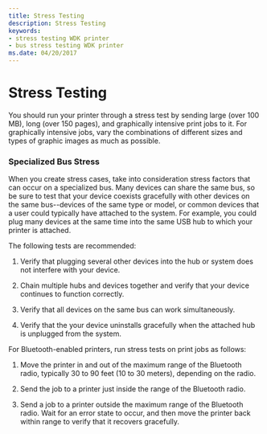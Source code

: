 ```yaml
---
title: Stress Testing
description: Stress Testing
keywords:
- stress testing WDK printer
- bus stress testing WDK printer
ms.date: 04/20/2017
---
```


# Stress Testing


You should run your printer through a stress test by sending large (over 100 MB), long (over 150 pages), and graphically intensive print jobs to it. For graphically intensive jobs, vary the combinations of different sizes and types of graphic images as much as possible.

### Specialized Bus Stress

When you create stress cases, take into consideration stress factors that can occur on a specialized bus. Many devices can share the same bus, so be sure to test that your device coexists gracefully with other devices on the same bus--devices of the same type or model, or common devices that a user could typically have attached to the system. For example, you could plug many devices at the same time into the same USB hub to which your printer is attached.

The following tests are recommended:

1.  Verify that plugging several other devices into the hub or system does not interfere with your device.

2.  Chain multiple hubs and devices together and verify that your device continues to function correctly.

3.  Verify that all devices on the same bus can work simultaneously.

4.  Verify that the your device uninstalls gracefully when the attached hub is unplugged from the system.

For Bluetooth-enabled printers, run stress tests on print jobs as follows:

1.  Move the printer in and out of the maximum range of the Bluetooth radio, typically 30 to 90 feet (10 to 30 meters), depending on the radio.

2.  Send the job to a printer just inside the range of the Bluetooth radio.

3.  Send a job to a printer outside the maximum range of the Bluetooth radio. Wait for an error state to occur, and then move the printer back within range to verify that it recovers gracefully.

 

 




